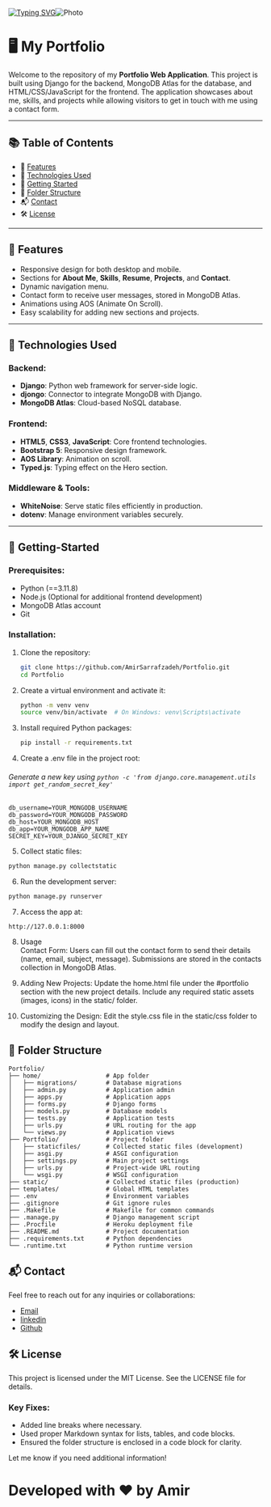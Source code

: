 [![Typing SVG](https://readme-typing-svg.demolab.com?font=Platypi&weight=900&size=24&pause=1000&color=FFFFFF&background=2FB94200&center=true&vCenter=true&random=false&width=838&height=100&lines=Welcome+to+My+Portfolio+Repository!+%F0%9F%91%8B)](https://git.io/typing-svg)<img src="https://avatars.mds.yandex.net/i?id=0f99f6aad0e457967e4ba476316863a6_l-5145180-images-thumbs&ref=rim&n=13&w=1920&h=1080" alt="Photo">

# 🖥️ My Portfolio 

Welcome to the repository of my **Portfolio Web Application**. This project is built using Django for the backend, 
MongoDB Atlas for the database, and HTML/CSS/JavaScript for the frontend. The application showcases about me, skills, 
and projects while allowing visitors to get in touch with me using a contact form.

---

## 📚 Table of Contents

- 🌟 [Features](#features)
- 🔧 [Technologies Used](#technologies-used)
- 🚀 [Getting Started](#Getting-Started)
- 📂 [Folder Structure](#folder-structure)
- 📬 [Contact](#contact)
- 🛠️ [License](#license)

---

## 🌟 Features

- Responsive design for both desktop and mobile.
- Sections for **About Me**, **Skills**, **Resume**, **Projects**, and **Contact**.
- Dynamic navigation menu.
- Contact form to receive user messages, stored in MongoDB Atlas.
- Animations using AOS (Animate On Scroll).
- Easy scalability for adding new sections and projects.

---

## 🔧 Technologies Used

### Backend:
- **Django**: Python web framework for server-side logic.
- **djongo**: Connector to integrate MongoDB with Django.
- **MongoDB Atlas**: Cloud-based NoSQL database.

### Frontend:
- **HTML5**, **CSS3**, **JavaScript**: Core frontend technologies.
- **Bootstrap 5**: Responsive design framework.
- **AOS Library**: Animation on scroll.
- **Typed.js**: Typing effect on the Hero section.

### Middleware & Tools:
- **WhiteNoise**: Serve static files efficiently in production.
- **dotenv**: Manage environment variables securely.

---

## 🚀 Getting-Started

### Prerequisites:
- Python (==3.11.8)
- Node.js (Optional for additional frontend development)
- MongoDB Atlas account
- Git

### Installation:

1. Clone the repository:
   ```bash
   git clone https://github.com/AmirSarrafzadeh/Portfolio.git
   cd Portfolio
   ```
2. Create a virtual environment and activate it:

   ```bash
   python -m venv venv
   source venv/bin/activate  # On Windows: venv\Scripts\activate
   ```
3. Install required Python packages:

   ```bash
   pip install -r requirements.txt
   ```
4. Create a .env file in the project root:
###### Generate a new key using `python -c 'from django.core.management.utils import get_random_secret_key'`
```env
db_username=YOUR_MONGODB_USERNAME
db_password=YOUR_MONGODB_PASSWORD
db_host=YOUR_MONGODB_HOST
db_app=YOUR_MONGODB_APP_NAME
SECRET_KEY=YOUR_DJANGO_SECRET_KEY 
```
5. Collect static files:

```bash
python manage.py collectstatic
```
6. Run the development server:

```bash
python manage.py runserver
```

7. Access the app at:
```
http://127.0.0.1:8000
```

8. Usage<br>
Contact Form:
Users can fill out the contact form to send their details (name, email, subject, message). Submissions are stored in the contacts collection in MongoDB Atlas.

9. Adding New Projects:
Update the home.html file under the #portfolio section with the new project details.
Include any required static assets (images, icons) in the static/ folder.


10. Customizing the Design:
Edit the style.css file in the static/css folder to modify the design and layout.

## 📂 Folder Structure
```
Portfolio/
├── home/                  # App folder
│   ├── migrations/        # Database migrations
│   ├── admin.py           # Application admin
│   ├── apps.py            # Application apps
│   ├── forms.py           # Django forms
│   ├── models.py          # Database models
│   ├── tests.py           # Application tests
│   ├── urls.py            # URL routing for the app
│   └── views.py           # Application views
├── Portfolio/             # Project folder
│   ├── staticfiles/       # Collected static files (development)
│   ├── asgi.py            # ASGI configuration
│   ├── settings.py        # Main project settings
│   ├── urls.py            # Project-wide URL routing
│   └── wsgi.py            # WSGI configuration
├── static/                # Collected static files (production)
├── templates/             # Global HTML templates
├── .env                   # Environment variables
├── .gitignore             # Git ignore rules
├── .Makefile              # Makefile for common commands
├── .manage.py             # Django management script
├── .Procfile              # Heroku deployment file
├── .README.md             # Project documentation
├── .requirements.txt      # Python dependencies
└── .runtime.txt           # Python runtime version 
```


## 📬 Contact
Feel free to reach out for any inquiries or collaborations:

- [Email](mailto:amirsarrafzadeh88@gmail.com)
- <a href="https://www.linkedin.com/in/amir-sarrafzadeh/">linkedin</a> 
- <a href="https://github.com/AmirSarrafzadeh/">Github</a>


## 🛠️ License
This project is licensed under the MIT License. See the LICENSE file for details.


### Key Fixes:
- Added line breaks where necessary.
- Used proper Markdown syntax for lists, tables, and code blocks.
- Ensured the folder structure is enclosed in a code block for clarity.

Let me know if you need additional information!

# Developed with ❤️ by Amir